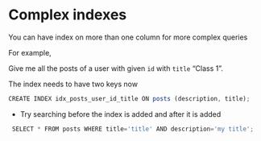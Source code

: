 # Complex indexes

You can have index on more than one column for more complex queries

For example,

Give me all the posts of a user with given `id` with `title` “Class 1”.

The index needs to have two keys now

```javascript
CREATE INDEX idx_posts_user_id_title ON posts (description, title);
```

*   Try searching before the index is added and after it is added

```javascript
 SELECT * FROM posts WHERE title='title' AND description='my title';
```